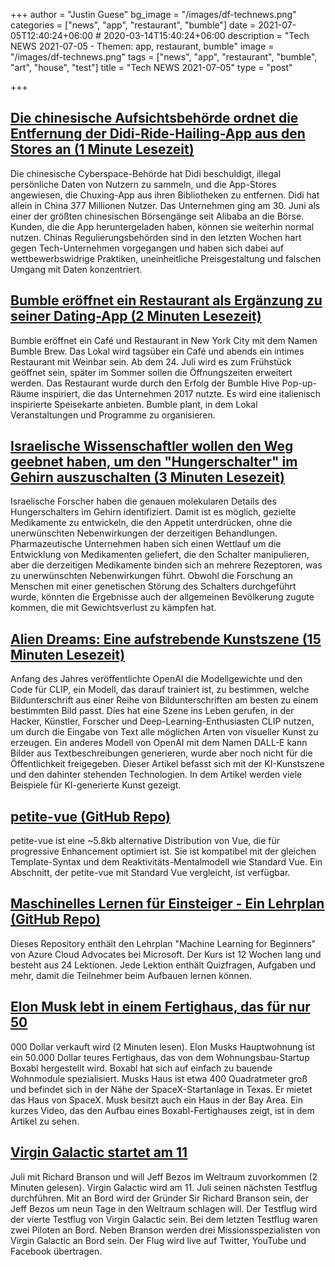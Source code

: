 +++
author = "Justin Guese"
bg_image = "/images/df-technews.png"
categories = ["news", "app", "restaurant", "bumble"]
date = 2021-07-05T12:40:24+06:00 # 2020-03-14T15:40:24+06:00
description = "Tech NEWS 2021-07-05 - Themen: app, restaurant, bumble"
image = "/images/df-technews.png"
tags = ["news", "app", "restaurant", "bumble", "art", "house", "test"]
title = "Tech NEWS 2021-07-05"
type = "post"

+++

## [Die chinesische Aufsichtsbehörde ordnet die Entfernung der Didi-Ride-Hailing-App aus den Stores an (1 Minute Lesezeit)](https://www.theverge.com/2021/7/4/22562912/china-regulator-orders-didi-ride-hailing-app-removed)

 Die chinesische Cyberspace-Behörde hat Didi beschuldigt, illegal persönliche Daten von Nutzern zu sammeln, und die App-Stores angewiesen, die Chuxing-App aus ihren Bibliotheken zu entfernen. Didi hat allein in China 377 Millionen Nutzer. Das Unternehmen ging am 30. Juni als einer der größten chinesischen Börsengänge seit Alibaba an die Börse. Kunden, die die App heruntergeladen haben, können sie weiterhin normal nutzen. Chinas Regulierungsbehörden sind in den letzten Wochen hart gegen Tech-Unternehmen vorgegangen und haben sich dabei auf wettbewerbswidrige Praktiken, uneinheitliche Preisgestaltung und falschen Umgang mit Daten konzentriert.

## [Bumble eröffnet ein Restaurant als Ergänzung zu seiner Dating-App (2 Minuten Lesezeit)](https://www.today.com/tmrw/bumble-brew-new-restaurant-bumble-dating-app-t224312)

 Bumble eröffnet ein Café und Restaurant in New York City mit dem Namen Bumble Brew. Das Lokal wird tagsüber ein Café und abends ein intimes Restaurant mit Weinbar sein. Ab dem 24. Juli wird es zum Frühstück geöffnet sein, später im Sommer sollen die Öffnungszeiten erweitert werden. Das Restaurant wurde durch den Erfolg der Bumble Hive Pop-up-Räume inspiriert, die das Unternehmen 2017 nutzte. Es wird eine italienisch inspirierte Speisekarte anbieten. Bumble plant, in dem Lokal Veranstaltungen und Programme zu organisieren.

## [Israelische Wissenschaftler wollen den Weg geebnet haben, um den "Hungerschalter" im Gehirn auszuschalten (3 Minuten Lesezeit)](https://www.timesofisrael.com/israeli-scientists-say-theyve-paved-the-way-to-turn-off-brains-hunger-switch/)

 Israelische Forscher haben die genauen molekularen Details des Hungerschalters im Gehirn identifiziert. Damit ist es möglich, gezielte Medikamente zu entwickeln, die den Appetit unterdrücken, ohne die unerwünschten Nebenwirkungen der derzeitigen Behandlungen. Pharmazeutische Unternehmen haben sich einen Wettlauf um die Entwicklung von Medikamenten geliefert, die den Schalter manipulieren, aber die derzeitigen Medikamente binden sich an mehrere Rezeptoren, was zu unerwünschten Nebenwirkungen führt. Obwohl die Forschung an Menschen mit einer genetischen Störung des Schalters durchgeführt wurde, könnten die Ergebnisse auch der allgemeinen Bevölkerung zugute kommen, die mit Gewichtsverlust zu kämpfen hat.

## [Alien Dreams: Eine aufstrebende Kunstszene (15 Minuten Lesezeit)](https://ml.berkeley.edu/blog/posts/clip-art/)

 Anfang des Jahres veröffentlichte OpenAI die Modellgewichte und den Code für CLIP, ein Modell, das darauf trainiert ist, zu bestimmen, welche Bildunterschrift aus einer Reihe von Bildunterschriften am besten zu einem bestimmten Bild passt. Dies hat eine Szene ins Leben gerufen, in der Hacker, Künstler, Forscher und Deep-Learning-Enthusiasten CLIP nutzen, um durch die Eingabe von Text alle möglichen Arten von visueller Kunst zu erzeugen. Ein anderes Modell von OpenAI mit dem Namen DALL-E kann Bilder aus Textbeschreibungen generieren, wurde aber noch nicht für die Öffentlichkeit freigegeben. Dieser Artikel befasst sich mit der KI-Kunstszene und den dahinter stehenden Technologien. In dem Artikel werden viele Beispiele für KI-generierte Kunst gezeigt.

## [petite-vue (GitHub Repo)](https://github.com/vuejs/petite-vue)

 petite-vue ist eine ~5.8kb alternative Distribution von Vue, die für progressive Enhancement optimiert ist. Sie ist kompatibel mit der gleichen Template-Syntax und dem Reaktivitäts-Mentalmodell wie Standard Vue. Ein Abschnitt, der petite-vue mit Standard Vue vergleicht, ist verfügbar.

## [Maschinelles Lernen für Einsteiger - Ein Lehrplan (GitHub Repo)](https://github.com/microsoft/ML-For-Beginners)

 Dieses Repository enthält den Lehrplan "Machine Learning for Beginners" von Azure Cloud Advocates bei Microsoft. Der Kurs ist 12 Wochen lang und besteht aus 24 Lektionen. Jede Lektion enthält Quizfragen, Aufgaben und mehr, damit die Teilnehmer beim Aufbauen lernen können.

## [Elon Musk lebt in einem Fertighaus, das für nur 50](https://thehill.com/changing-america/resilience/smart-cities/561363-elon-musk-living-in-a-prefab-house-that-sells-for)

000 Dollar verkauft wird (2 Minuten lesen). Elon Musks Hauptwohnung ist ein 50.000 Dollar teures Fertighaus, das von dem Wohnungsbau-Startup Boxabl hergestellt wird. Boxabl hat sich auf einfach zu bauende Wohnmodule spezialisiert. Musks Haus ist etwa 400 Quadratmeter groß und befindet sich in der Nähe der SpaceX-Startanlage in Texas. Er mietet das Haus von SpaceX. Musk besitzt auch ein Haus in der Bay Area. Ein kurzes Video, das den Aufbau eines Boxabl-Fertighauses zeigt, ist in dem Artikel zu sehen.

## [Virgin Galactic startet am 11](https://www.cnbc.com/2021/07/01/virgin-galactic-to-launch-richard-branson-on-july-11-aiming-to-beat-jeff-bezos-to-space.html)

 Juli mit Richard Branson und will Jeff Bezos im Weltraum zuvorkommen (2 Minuten gelesen). Virgin Galactic wird am 11. Juli seinen nächsten Testflug durchführen. Mit an Bord wird der Gründer Sir Richard Branson sein, der Jeff Bezos um neun Tage in den Weltraum schlagen will. Der Testflug wird der vierte Testflug von Virgin Galactic sein. Bei dem letzten Testflug waren zwei Piloten an Bord. Neben Branson werden drei Missionsspezialisten von Virgin Galactic an Bord sein. Der Flug wird live auf Twitter, YouTube und Facebook übertragen.

